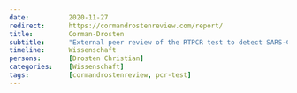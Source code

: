 ```yaml
---
date:          2020-11-27
redirect:      https://cormandrostenreview.com/report/
title:         Corman-Drosten
subtitle:      "External peer review of the RTPCR test to detect SARS-CoV-2 reveals 10 major scientific flaws at the molecular and methodological level: consequences for false positive results."
timeline:      Wissenschaft
persons:       [Drosten Christian]
categories:    [Wissenschaft]
tags:          [cormandrostenreview, pcr-test]
---
```


